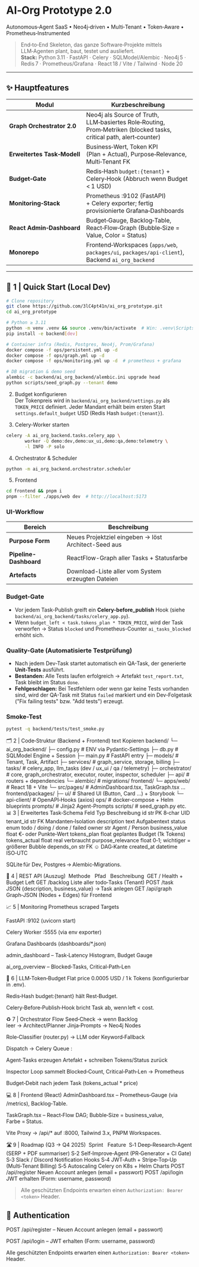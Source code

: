 # AI‑Org Prototype **2.0**  
Autonomous‑Agent SaaS • Neo4j‑driven • Multi‑Tenant • Token‑Aware • Prometheus‑Instrumented

> End‑to‑End Skeleton, das ganze Software‑Projekte mittels LLM‑Agenten plant, baut, testet und ausliefert.  
> **Stack:** Python 3.11 · FastAPI · Celery · SQLModel/Alembic · Neo4j 5 · Redis 7 · Prometheus/Grafana · React 18 / Vite / Tailwind · Node 20

---

## ✨ Hauptfeatures

| Modul | Kurzbeschreibung |
|-------|------------------|
|**Graph Orchestrator 2.0** | Neo4j als Source of Truth, LLM‑basiertes Role‑Routing, Prom‑Metriken (blocked tasks, critical path, alert‑counter) |
|**Erweitertes Task‑Modell** | Business‑Wert, Token KPI (Plan + Actual), Purpose‑Relevance, Multi‑Tenant FK |
|**Budget‑Gate** | Redis‑Hash `budget:{tenant}` + Celery‑Hook (Abbruch wenn Budget < 1 USD) |
|**Monitoring‑Stack** | Prometheus :9102 (FastAPI) + Celery exporter; fertig provisionierte Grafana‑Dashboards |
|**React Admin‑Dashboard** | Budget‑Gauge, Backlog‑Table, React‑Flow‑Graph (Bubble‑Size = Value, Color = Status) |
|**Monorepo** | Frontend‑Workspaces (`apps/web`, `packages/ui`, `packages/api-client`), Backend `ai_org_backend` |

---

## 🚀 1 | Quick Start (Local Dev)


```bash
# Clone repository
git clone https://github.com/3lC4pt41n/ai_org_prototype.git
cd ai_org_prototype

# Python ≥ 3.11
python -m venv .venv && source .venv/bin/activate  # Win: .venv\Scripts\activate
pip install -e backend[dev]

# Container infra (Redis, Postgres, Neo4j, Prom/Grafana)
docker compose -f ops/persistent.yml up -d
docker compose -f ops/graph.yml up -d
docker compose -f ops/monitoring.yml up -d  # prometheus + grafana

# DB migration & demo seed
alembic -c backend/ai_org_backend/alembic.ini upgrade head
python scripts/seed_graph.py --tenant demo
```

2. Budget konfigurieren  
Der Tokenpreis wird in `backend/ai_org_backend/settings.py` als `TOKEN_PRICE` definiert. Jeder
Mandant erhält beim ersten Start `settings.default_budget` USD (Redis Hash `budget:{tenant}`).

3. Celery-Worker starten
```bash
celery -A ai_org_backend.tasks.celery_app \
       worker -Q demo:dev,demo:ux_ui,demo:qa,demo:telemetry \
       -l INFO -P solo
```

4. Orchestrator & Scheduler
```bash
python -m ai_org_backend.orchestrator.scheduler
```

5. Frontend
```bash
cd frontend && pnpm i
pnpm --filter ./apps/web dev  # http://localhost:5173
```

### UI-Workflow
| Bereich | Beschreibung |
|---------|--------------|
| **Purpose Form** | Neues Projektziel eingeben → löst Architect-Seed aus |
| **Pipeline-Dashboard** | ReactFlow-Graph aller Tasks + Statusfarbe |
| **Artefacts** | Download-Liste aller vom System erzeugten Dateien |

### Budget-Gate
* Vor jedem Task-Publish greift ein **Celery-before_publish** Hook (siehe `backend/ai_org_backend/tasks/celery_app.py`).
* Wenn `budget_left < task.tokens_plan * TOKEN_PRICE`, wird der Task verworfen → Status `blocked` und Prometheus-Counter `ai_tasks_blocked` erhöht sich.

### Quality-Gate (Automatisierte Testprüfung)
* Nach jedem Dev-Task startet automatisch ein QA-Task, der generierte **Unit-Tests** ausführt.
* **Bestanden:** Alle Tests laufen erfolgreich → Artefakt `test_report.txt`, Task bleibt im Status `done`.
* **Fehlgeschlagen:** Bei Testfehlern oder wenn gar keine Tests vorhanden sind, wird der QA-Task mit Status `failed` markiert und ein Dev-Folgetask ("Fix failing tests" bzw. "Add tests") erzeugt.

### Smoke-Test
```bash
pytest -q backend/tests/test_smoke.py
```
🗂 2 | Code‑Struktur (Backend + Frontend)
text
Kopieren
backend/
└─ ai_org_backend/
   ├─ config.py         # ENV via Pydantic‑Settings
   ├─ db.py             # SQLModel Engine + Session
   ├─ main.py           # FastAPI entry
   ├─ models/           # Tenant, Task, Artifact
   ├─ services/         # graph_service, storage, billing
   ├─ tasks/            # celery_app, llm_tasks (dev / ux_ui / qa / telemetry)
   ├─ orchestrator/     # core, graph_orchestrator, executor, router, inspector, scheduler
   ├─ api/              # routers + dependencies
   └─ alembic/          # migrations/
frontend/
└─ apps/web/            # React 18 + Vite
   └─ src/pages/        # AdminDashboard.tsx, TaskGraph.tsx …
frontend/packages/
   ├─ ui/               # Shared UI (Button, Card …) + Storybook
   └─ api-client/       # OpenAPI‑Hooks (axios)
ops/                    # docker‑compose + Helm blueprints
prompts/                # Jinja2 Agent-Prompts
scripts/                # seed_graph.py etc.
📊 3 | Erweitertes Task‑Schema
Feld	Typ	Beschreibung
id	str PK	8‑char UID
tenant_id	str FK	Mandanten‑Isolation
description	text	Aufgaben­text
status	enum	todo / doing / done / failed
owner	str	Agent / Person
business_value	float	€‑ oder Punkte‑Wert
tokens_plan	float	geplantes Budget (1k Tokens)
tokens_actual	float	real verbraucht
purpose_relevance	float	0‑1; wichtiger = größerer Bubble
depends_on	str FK	☺ DAG‑Kante
created_at	datetime	ISO‑UTC

SQLite für Dev, Postgres → Alembic‑Migrations.

🔌 4 | REST API (Auszug)
 Methode 	 Pfad 	 Beschreibung 
GET	/	Health + Budget Left
GET	/backlog	Liste aller todo‑Tasks (Tenant)
POST	/task	JSON {description, business_value} → Task anlegen
GET	/api/graph	Graph‑JSON (Nodes + Edges) für Frontend

📈 5 | Monitoring
Prometheus scraped Targets

FastAPI :9102 (uvicorn start)

Celery Worker :5555 (via env exporter)

Grafana Dashboards (dashboards/*.json)

admin_dashboard – Task‑Latency Histogram, Budget Gauge

ai_org_overview – Blocked‑Tasks, Critical‑Path‑Len

🧮 6 | LLM‑Token‑Budget
Flat price 0.0005 USD / 1 k Tokens (konfigurierbar in .env).

Redis‑Hash budget:{tenant} hält Rest‑Budget.

Celery‑Before‑Publish‑Hook bricht Task ab, wenn left < cost.

♻️ 7 | Orchestrator Flow
Seed‑Check → wenn Backlog leer → Architect/Planner Jinja‑Prompts → Neo4j Nodes

Role‑Classifier (router.py) → LLM oder Keyword‑Fallback

Dispatch → Celery Queue <tenant>:<role>

Agent‑Tasks erzeugen Artefakt + schreiben Tokens/Status zurück

Inspector Loop sammelt Blocked‑Count, Critical‑Path‑Len → Prometheus

Budget‑Debit nach jedem Task (tokens_actual * price)

💻 8 | Frontend (React)
AdminDashboard.tsx – Prometheus‑Gauge (via /metrics), Backlog‑Table.

TaskGraph.tsx – React‑Flow DAG; Bubble‑Size = business_value, Farbe = Status.

Vite Proxy → /api/* auf :8000, Tailwind 3.x, PNPM Workspaces.

🛣 9 | Roadmap (Q3 → Q4 2025)
 Sprint 	 Feature 
S‑1	Deep‑Research‑Agent (SERP + PDF summariser)
S‑2	Self‑Improve‑Agent (PR‑Generator + CI Gate)
S‑3	Slack / Discord Notification Hooks
S‑4	JWT‑Auth + Stripe‑Top‑Up (Multi‑Tenant Billing)
S‑5	Autoscaling Celery on K8s + Helm Charts
POST    /api/register  Neuen Account anlegen (email + passwort)
POST    /api/login     JWT erhalten (Form: username, password)

> Alle geschützten Endpoints erwarten einen `Authorization: Bearer <token>` Header.


## 🔑 Authentication

POST /api/register – Neuen Account anlegen (email + passwort)

POST /api/login – JWT erhalten (Form: username, password)

Alle geschützten Endpoints erwarten einen `Authorization: Bearer <token>` Header.
